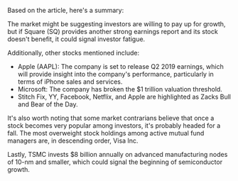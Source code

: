 Based on the article, here's a summary:

The market might be suggesting investors are willing to pay up for growth, but if Square (SQ) provides another strong earnings report and its stock doesn't benefit, it could signal investor fatigue.

Additionally, other stocks mentioned include:

* Apple (AAPL): The company is set to release Q2 2019 earnings, which will provide insight into the company's performance, particularly in terms of iPhone sales and services.
* Microsoft: The company has broken the $1 trillion valuation threshold.
* Stitch Fix, YY, Facebook, Netflix, and Apple are highlighted as Zacks Bull and Bear of the Day.

It's also worth noting that some market contrarians believe that once a stock becomes very popular among investors, it's probably headed for a fall. The most overweight stock holdings among active mutual fund managers are, in descending order, Visa Inc.

Lastly, TSMC invests $8 billion annually on advanced manufacturing nodes of 10-nm and smaller, which could signal the beginning of semiconductor growth.